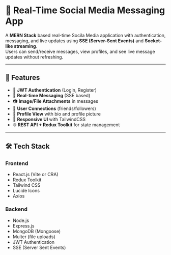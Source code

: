# 📩 Real-Time Social Media Messaging App

A **MERN Stack** based real-time Socila Media application with authentication, messaging, and live updates using **SSE (Server-Sent Events)** and **Socket-like streaming**.  
Users can send/receive messages, view profiles, and see live message updates without refreshing.

---

## 🚀 Features
- 🔐 **JWT Authentication** (Login, Register)
- 💬 **Real-time Messaging** (SSE based)
- 📷 **Image/File Attachments** in messages
- 👥 **User Connections** (friends/followers)
- 📄 **Profile View** with bio and profile picture
- 📱 **Responsive UI** with TailwindCSS
- 🌐 **REST API + Redux Toolkit** for state management

---

## 🛠 Tech Stack

### **Frontend**
- React.js (Vite or CRA)
- Redux Toolkit
- Tailwind CSS
- Lucide Icons
- Axios

### **Backend**
- Node.js
- Express.js
- MongoDB (Mongoose)
- Multer (file uploads)
- JWT Authentication
- SSE (Server Sent Events)



